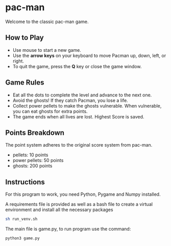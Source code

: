 # pac-man

Welcome to the classic pac-man game.

## How to Play

- Use mouse to start a new game.
- Use the **arrow keys** on your keyboard to move Pacman up, down, left, or right.
- To quit the game, press the **Q** key or close the game window.

## Game Rules

- Eat all the dots to complete the level and advance to the next one.
- Avoid the ghosts! If they catch Pacman, you lose a life.
- Collect power pellets to make the ghosts vulnerable. When vulnerable, you can eat ghosts for extra points.
- The game ends when all lives are lost. Highest Score is saved.

## Points Breakdown

The point system adheres to the original score system from pac-man.

- pellets: 10 points
- power pellets: 50 points
- ghosts: 200 points

## Instructions

For this program to work, you need Python, Pygame and Numpy installed.

A requirements file is provided as well as a bash file to create a virtual
environment and install all the necessary packages

```bash
sh run_venv.sh
```

The main file is game.py, to run program use the command:

```python
python3 game.py
```

